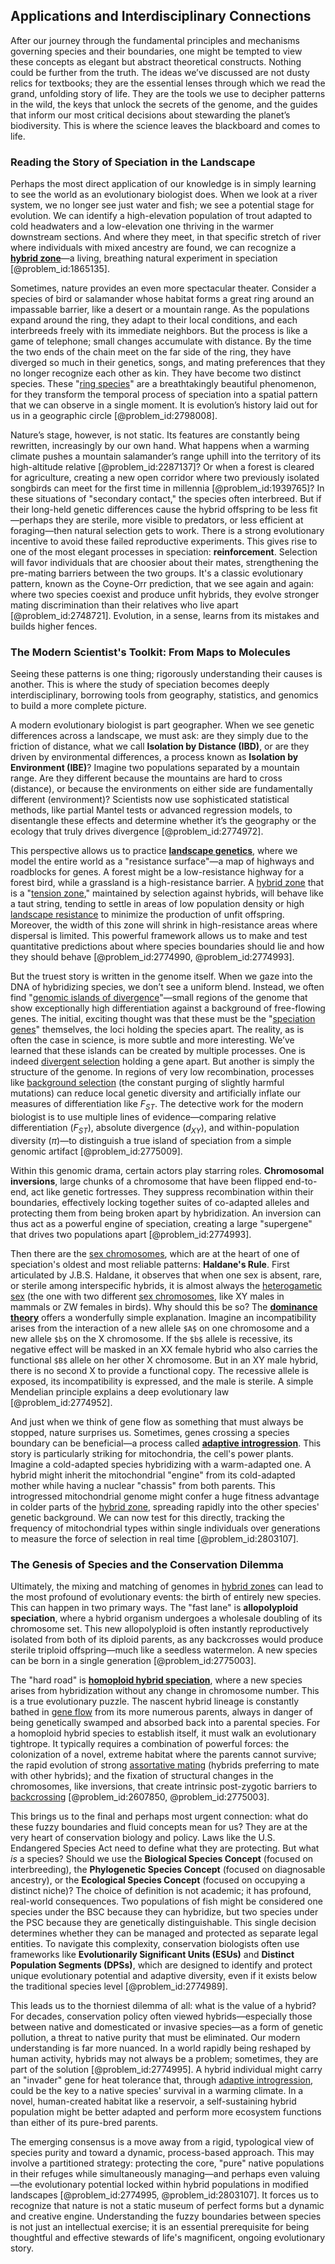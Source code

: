 ## Applications and Interdisciplinary Connections

After our journey through the fundamental principles and mechanisms governing species and their boundaries, one might be tempted to view these concepts as elegant but abstract theoretical constructs. Nothing could be further from the truth. The ideas we’ve discussed are not dusty relics for textbooks; they are the essential lenses through which we read the grand, unfolding story of life. They are the tools we use to decipher patterns in the wild, the keys that unlock the secrets of the genome, and the guides that inform our most critical decisions about stewarding the planet’s biodiversity. This is where the science leaves the blackboard and comes to life.

### Reading the Story of Speciation in the Landscape

Perhaps the most direct application of our knowledge is in simply learning to see the world as an evolutionary biologist does. When we look at a river system, we no longer see just water and fish; we see a potential stage for evolution. We can identify a high-elevation population of trout adapted to cold headwaters and a low-elevation one thriving in the warmer downstream sections. And where they meet, in that specific stretch of river where individuals with mixed ancestry are found, we can recognize a **[hybrid zone](@article_id:166806)**—a living, breathing natural experiment in speciation [@problem_id:1865135].

Sometimes, nature provides an even more spectacular theater. Consider a species of bird or salamander whose habitat forms a great ring around an impassable barrier, like a desert or a mountain range. As the populations expand around the ring, they adapt to their local conditions, and each interbreeds freely with its immediate neighbors. But the process is like a game of telephone; small changes accumulate with distance. By the time the two ends of the chain meet on the far side of the ring, they have diverged so much in their genetics, songs, and mating preferences that they no longer recognize each other as kin. They have become two distinct species. These "[ring species](@article_id:146507)" are a breathtakingly beautiful phenomenon, for they transform the temporal process of speciation into a spatial pattern that we can observe in a single moment. It is evolution’s history laid out for us in a geographic circle [@problem_id:2798008].

Nature’s stage, however, is not static. Its features are constantly being rewritten, increasingly by our own hand. What happens when a warming climate pushes a mountain salamander’s range uphill into the territory of its high-altitude relative [@problem_id:2287137]? Or when a forest is cleared for agriculture, creating a new open corridor where two previously isolated songbirds can meet for the first time in millennia [@problem_id:1939765]? In these situations of "secondary contact," the species often interbreed. But if their long-held genetic differences cause the hybrid offspring to be less fit—perhaps they are sterile, more visible to predators, or less efficient at foraging—then natural selection gets to work. There is a strong evolutionary incentive to avoid these failed reproductive experiments. This gives rise to one of the most elegant processes in speciation: **reinforcement**. Selection will favor individuals that are choosier about their mates, strengthening the pre-mating barriers between the two groups. It's a classic evolutionary pattern, known as the Coyne-Orr prediction, that we see again and again: where two species coexist and produce unfit hybrids, they evolve stronger mating discrimination than their relatives who live apart [@problem_id:2748721]. Evolution, in a sense, learns from its mistakes and builds higher fences.

### The Modern Scientist's Toolkit: From Maps to Molecules

Seeing these patterns is one thing; rigorously understanding their causes is another. This is where the study of speciation becomes deeply interdisciplinary, borrowing tools from geography, statistics, and genomics to build a more complete picture.

A modern evolutionary biologist is part geographer. When we see genetic differences across a landscape, we must ask: are they simply due to the friction of distance, what we call **Isolation by Distance (IBD)**, or are they driven by environmental differences, a process known as **Isolation by Environment (IBE)**? Imagine two populations separated by a mountain range. Are they different because the mountains are hard to cross (distance), or because the environments on either side are fundamentally different (environment)? Scientists now use sophisticated statistical methods, like partial Mantel tests or advanced regression models, to disentangle these effects and determine whether it’s the geography or the ecology that truly drives divergence [@problem_id:2774972].

This perspective allows us to practice **[landscape genetics](@article_id:149273)**, where we model the entire world as a "resistance surface"—a map of highways and roadblocks for genes. A forest might be a low-resistance highway for a forest bird, while a grassland is a high-resistance barrier. A [hybrid zone](@article_id:166806) that is a "[tension zone](@article_id:189070)," maintained by selection against hybrids, will behave like a taut string, tending to settle in areas of low population density or high [landscape resistance](@article_id:187560) to minimize the production of unfit offspring. Moreover, the width of this zone will shrink in high-resistance areas where dispersal is limited. This powerful framework allows us to make and test quantitative predictions about where species boundaries should lie and how they should behave [@problem_id:2774990, @problem_id:2774993].

But the truest story is written in the genome itself. When we gaze into the DNA of hybridizing species, we don’t see a uniform blend. Instead, we often find "[genomic islands of divergence](@article_id:163865)"—small regions of the genome that show exceptionally high differentiation against a background of free-flowing genes. The initial, exciting thought was that these must be the "[speciation genes](@article_id:192781)" themselves, the loci holding the species apart. The reality, as is often the case in science, is more subtle and more interesting. We’ve learned that these islands can be created by multiple processes. One is indeed [divergent selection](@article_id:165037) holding a gene apart. But another is simply the structure of the genome. In regions of very low recombination, processes like [background selection](@article_id:167141) (the constant purging of slightly harmful mutations) can reduce local genetic diversity and artificially inflate our measures of differentiation like $F_{ST}$. The detective work for the modern biologist is to use multiple lines of evidence—comparing relative differentiation ($F_{ST}$), absolute divergence ($d_{XY}$), and within-population diversity ($\pi$)—to distinguish a true island of speciation from a simple genomic artifact [@problem_id:2775009].

Within this genomic drama, certain actors play starring roles. **Chromosomal inversions**, large chunks of a chromosome that have been flipped end-to-end, act like genetic fortresses. They suppress recombination within their boundaries, effectively locking together suites of co-adapted alleles and protecting them from being broken apart by hybridization. An inversion can thus act as a powerful engine of speciation, creating a large "supergene" that drives two populations apart [@problem_id:2774993].

Then there are the [sex chromosomes](@article_id:168725), which are at the heart of one of speciation's oldest and most reliable patterns: **Haldane's Rule**. First articulated by J.B.S. Haldane, it observes that when one sex is absent, rare, or sterile among interspecific hybrids, it is almost always the [heterogametic sex](@article_id:163651) (the one with two different [sex chromosomes](@article_id:168725), like XY males in mammals or ZW females in birds). Why should this be so? The **[dominance theory](@article_id:168639)** offers a wonderfully simple explanation. Imagine an incompatibility arises from the interaction of a new allele `$A$` on one chromosome and a new allele `$b$` on the X chromosome. If the `$b$` allele is recessive, its negative effect will be masked in an XX female hybrid who also carries the functional `$B$` allele on her other X chromosome. But in an XY male hybrid, there is no second X to provide a functional copy. The recessive allele is exposed, its incompatibility is expressed, and the male is sterile. A simple Mendelian principle explains a deep evolutionary law [@problem_id:2774952].

And just when we think of gene flow as something that must always be stopped, nature surprises us. Sometimes, genes crossing a species boundary can be beneficial—a process called **[adaptive introgression](@article_id:166833)**. This story is particularly striking for mitochondria, the cell's power plants. Imagine a cold-adapted species hybridizing with a warm-adapted one. A hybrid might inherit the mitochondrial "engine" from its cold-adapted mother while having a nuclear "chassis" from both parents. This introgressed mitochondrial genome might confer a huge fitness advantage in colder parts of the [hybrid zone](@article_id:166806), spreading rapidly into the other species' genetic background. We can now test for this directly, tracking the frequency of mitochondrial types within single individuals over generations to measure the force of selection in real time [@problem_id:2803107].

### The Genesis of Species and the Conservation Dilemma

Ultimately, the mixing and matching of genomes in [hybrid zones](@article_id:149921) can lead to the most profound of evolutionary events: the birth of entirely new species. This can happen in two primary ways. The "fast lane" is **allopolyploid speciation**, where a hybrid organism undergoes a wholesale doubling of its chromosome set. This new allopolyploid is often instantly reproductively isolated from both of its diploid parents, as any backcrosses would produce sterile triploid offspring—much like a seedless watermelon. A new species can be born in a single generation [@problem_id:2775003].

The "hard road" is **[homoploid hybrid speciation](@article_id:168169)**, where a new species arises from hybridization without any change in chromosome number. This is a true evolutionary puzzle. The nascent hybrid lineage is constantly bathed in [gene flow](@article_id:140428) from its more numerous parents, always in danger of being genetically swamped and absorbed back into a parental species. For a homoploid hybrid species to establish itself, it must walk an evolutionary tightrope. It typically requires a combination of powerful forces: the colonization of a novel, extreme habitat where the parents cannot survive; the rapid evolution of strong [assortative mating](@article_id:269544) (hybrids preferring to mate with other hybrids); and the fixation of structural changes in the chromosomes, like inversions, that create intrinsic post-zygotic barriers to [backcrossing](@article_id:162111) [@problem_id:2607850, @problem_id:2775003].

This brings us to the final and perhaps most urgent connection: what do these fuzzy boundaries and fluid concepts mean for us? They are at the very heart of conservation biology and policy. Laws like the U.S. Endangered Species Act need to define what they are protecting. But what *is* a species? Should we use the **Biological Species Concept** (focused on interbreeding), the **Phylogenetic Species Concept** (focused on diagnosable ancestry), or the **Ecological Species Concept** (focused on occupying a distinct niche)? The choice of definition is not academic; it has profound, real-world consequences. Two populations of fish might be considered one species under the BSC because they can hybridize, but two species under the PSC because they are genetically distinguishable. This single decision determines whether they can be managed and protected as separate legal entities. To navigate this complexity, conservation biologists often use frameworks like **Evolutionarily Significant Units (ESUs)** and **Distinct Population Segments (DPSs)**, which are designed to identify and protect unique evolutionary potential and adaptive diversity, even if it exists below the traditional species level [@problem_id:2774989].

This leads us to the thorniest dilemma of all: what is the value of a hybrid? For decades, conservation policy often viewed hybrids—especially those between native and domesticated or invasive species—as a form of genetic pollution, a threat to native purity that must be eliminated. Our modern understanding is far more nuanced. In a world rapidly being reshaped by human activity, hybrids may not always be a problem; sometimes, they are part of the solution [@problem_id:2774995]. A hybrid individual might carry an "invader" gene for heat tolerance that, through [adaptive introgression](@article_id:166833), could be the key to a native species' survival in a warming climate. In a novel, human-created habitat like a reservoir, a self-sustaining hybrid population might be better adapted and perform more ecosystem functions than either of its pure-bred parents.

The emerging consensus is a move away from a rigid, typological view of species purity and toward a dynamic, process-based approach. This may involve a partitioned strategy: protecting the core, "pure" native populations in their refuges while simultaneously managing—and perhaps even valuing—the evolutionary potential locked within hybrid populations in modified landscapes [@problem_id:2774995, @problem_id:2803107]. It forces us to recognize that nature is not a static museum of perfect forms but a dynamic and creative engine. Understanding the fuzzy boundaries between species is not just an intellectual exercise; it is an essential prerequisite for being thoughtful and effective stewards of life's magnificent, ongoing evolutionary story.